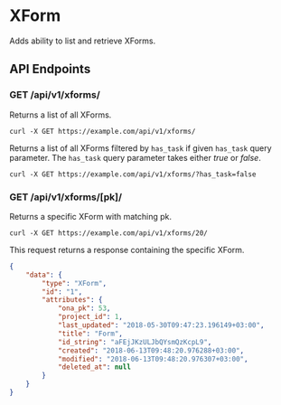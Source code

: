 # XForm

Adds ability to list and retrieve XForms.

## API Endpoints

### GET /api/v1/xforms/

Returns a list of all XForms.

```console
curl -X GET https://example.com/api/v1/xforms/
```

Returns a list of all XForms filtered by `has_task` if given `has_task` query parameter. The `has_task` query parameter takes either *true* or *false*.

```console
curl -X GET https://example.com/api/v1/xforms/?has_task=false
```

### GET /api/v1/xforms/[pk]/

Returns a specific XForm with matching pk.

```console
curl -X GET https://example.com/api/v1/xforms/20/
```

This request returns a response containing the specific XForm.

```json
{
    "data": {
        "type": "XForm",
        "id": "1",
        "attributes": {
            "ona_pk": 53,
            "project_id": 1,
            "last_updated": "2018-05-30T09:47:23.196149+03:00",
            "title": "Form",
            "id_string": "aFEjJKzULJbQYsmQzKcpL9",
            "created": "2018-06-13T09:48:20.976288+03:00",
            "modified": "2018-06-13T09:48:20.976307+03:00",
            "deleted_at": null
        }
    }
}
```
